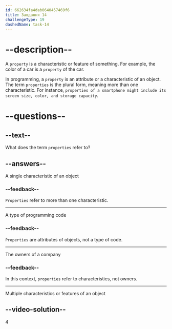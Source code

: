 ```yaml
---
id: 662634fa4dab0640457469f6
title: Завдання 14
challengeType: 19
dashedName: task-14
---
```


# --description--

A `property` is a characteristic or feature of something. For example, the color of a car is a `property` of the car.

In programming, a `property` is an attribute or a characteristic of an object. The term `properties` is the plural form, meaning more than one characteristic. For instance, `properties of a smartphone might include its screen size, color, and storage capacity`.

# --questions--

## --text--

What does the term `properties` refer to?

## --answers--

A single characteristic of an object

### --feedback--

`Properties` refer to more than one characteristic.

---

A type of programming code

### --feedback--

`Properties` are attributes of objects, not a type of code.

---

The owners of a company

### --feedback--

In this context, `properties` refer to characteristics, not owners.

---

Multiple characteristics or features of an object

## --video-solution--

4
